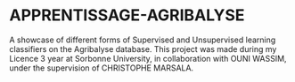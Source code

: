 # APPRENTISSAGE-AGRIBALYSE
A showcase of different forms of Supervised and Unsupervised learning classifiers on the Agribalyse database.
This project was made during my Licence 3 year at Sorbonne University, in collaboration with OUNI WASSIM, under the supervision of CHRISTOPHE MARSALA.
